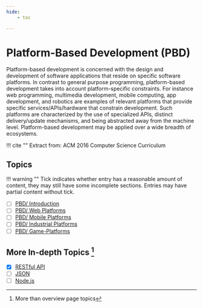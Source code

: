 ```yaml
---
hide:
    - toc

---
```

# Platform-Based Development (PBD)

Platform-based development is concerned with the design and development of software applications that reside on specific software platforms. In contrast to general purpose programming, platform-based development takes into account platform-specific constraints. For instance web programming, multimedia development, mobile computing, app development, and robotics are examples of relevant platforms that provide specific services/APIs/hardware that constrain development. Such platforms are characterized by the use of specialized APIs, distinct delivery/update mechanisms, and being abstracted away from the machine level. Platform-based development may be applied over a wide breadth of ecosystems.

!!! cite ""
    Extract from: ACM 2016 Computer Science Curriculum

## Topics

!!! warning ""
    Tick indicates whether entry has a reasonable amount of content, they may still have some incomplete sections. Entries may have partial content without tick.

- [ ] [PBD/ Introduction](01_Introduction.md)
- [ ] [PBD/ Web Platforms](02_Web-Platforms.md)
- [ ] [PBD/ Mobile Platforms](03_Mobile-Platforms.md)
- [ ] [PBD/ Industrial Platforms](04_Industrial-Platforms.md)
- [ ] [PBD/ Game-Platforms](05_Game-Platforms.md)

## More In-depth Topics [^1]

- [x] [RESTful API](More-In-Depth/REST.md)
- [ ] [JSON](More-In-Depth/JSON.md)
- [ ] [Node.js](More-In-Depth/Node.md)

[^1]: More than overview page topics
